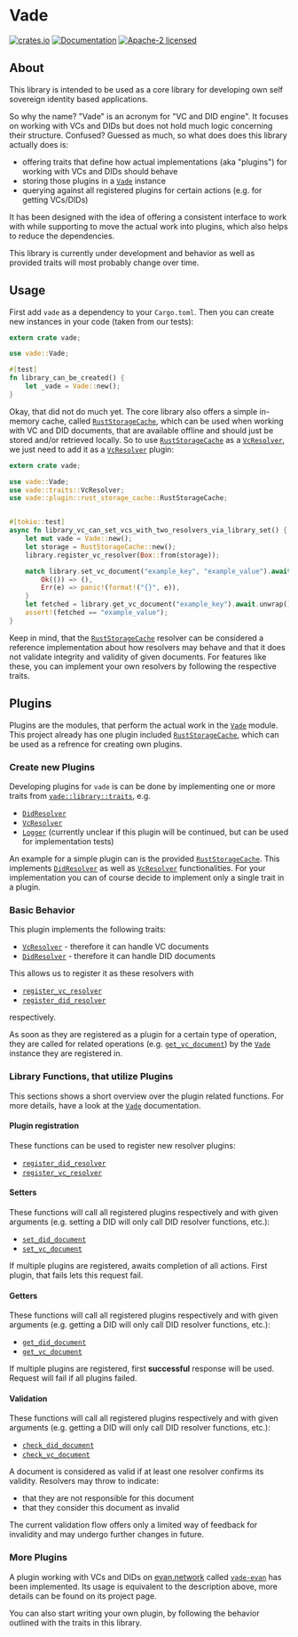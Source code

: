 # Vade

[![crates.io](https://img.shields.io/crates/v/vade.svg)](https://crates.io/crates/vade)
[![Documentation](https://docs.rs/vade/badge.svg)](https://docs.rs/vade)
[![Apache-2 licensed](https://img.shields.io/crates/l/vade.svg)](./LICENSE.txt)

## About

This library is intended to be used as a core library for developing own self sovereign identity based applications.

So why the name? "Vade" is an acronym for "VC and DID engine". It focuses on working with VCs and DIDs but does not hold much logic concerning their structure. Confused? Guessed as much, so what does does this library actually does is:

- offering traits that define how actual implementations (aka "plugins") for working with VCs and DIDs should behave
- storing those plugins in a [`Vade`] instance
- querying against all registered plugins for certain actions (e.g. for getting VCs/DIDs)

It has been designed with the idea of offering a consistent interface to work with while supporting to move the actual work into plugins, which also helps to reduce the dependencies.

This library is currently under development and behavior as well as provided traits will most probably change over time.

## Usage

First add `vade` as a dependency to your `Cargo.toml`. Then you can create new instances in your code (taken from our tests):

```rust
extern crate vade;

use vade::Vade;

#[test]
fn library_can_be_created() {
    let _vade = Vade::new();
}
```

Okay, that did not do much yet. The core library also offers a simple in-memory cache, called [`RustStorageCache`], which can be used when working with VC and DID documents, that are available offline and should just be stored and/or retrieved locally. So to use [`RustStorageCache`] as a [`VcResolver`], we just need to add it as a [`VcResolver`] plugin:

```rust
extern crate vade;

use vade::Vade;
use vade::traits::VcResolver;
use vade::plugin::rust_storage_cache::RustStorageCache;


#[tokio::test]
async fn library_vc_can_set_vcs_with_two_resolvers_via_library_set() {
    let mut vade = Vade::new();
    let storage = RustStorageCache::new();
    library.register_vc_resolver(Box::from(storage));

    match library.set_vc_document("example_key", "example_value").await {
        Ok(()) => (),
        Err(e) => panic!(format!("{}", e)),
    }
    let fetched = library.get_vc_document("example_key").await.unwrap();
    assert!(fetched == "example_value");
}
```

Keep in mind, that the [`RustStorageCache`] resolver can be considered a reference implementation about how resolvers may behave and that it does not validate integrity and validity of given documents. For features like these, you can implement your own resolvers by following the respective traits.

## Plugins

Plugins are the modules, that perform the actual work in the [`Vade`] module. This project already has one plugin included [`RustStorageCache`], which can be used as a refrence for creating own plugins.

### Create new Plugins

Developing plugins for `vade` is can be done by implementing one or more traits from [`vade::library::traits`], e.g.

- [`DidResolver`]
- [`VcResolver`]
- [`Logger`] (currently unclear if this plugin will be continued, but can be used for implementation tests)

An example for a simple plugin can is the provided [`RustStorageCache`]. This implements [`DidResolver`] as well as [`VcResolver`] functionalities. For your implementation you can of course decide to implement only a single trait in a plugin.

### Basic Behavior

This plugin implements the following traits:

- [`VcResolver`] - therefore it can handle VC documents
- [`DidResolver`] - therefore it can handle DID documents

This allows us to register it as these resolvers with

- [`register_vc_resolver`]
- [`register_did_resolver`]

respectively.

As soon as they are registered as a plugin for a certain type of operation, they are called for related operations (e.g. [`get_vc_document`]) by the [`Vade`] instance they are registered in.

### Library Functions, that utilize Plugins

This sections shows a short overview over the plugin related functions. For more details, have a look at the [`Vade`] documentation.

#### Plugin registration

These functions can be used to register new resolver plugins:

- [`register_did_resolver`]
- [`register_vc_resolver`]

#### Setters

These functions will call all registered plugins respectively and with given arguments (e.g. setting a DID will only call DID resolver functions, etc.):

- [`set_did_document`]
- [`set_vc_document`]

If multiple plugins are registered, awaits completion of all actions. First plugin, that fails lets this request fail.

#### Getters

These functions will call all registered plugins respectively and with given arguments (e.g. getting a DID will only call DID resolver functions, etc.):

- [`get_did_document`]
- [`get_vc_document`]

If multiple plugins are registered, first **successful** response will be used. Request will fail if all plugins failed.

#### Validation

These functions will call all registered plugins respectively and with given arguments (e.g. getting a DID will only call DID resolver functions, etc.):

- [`check_did_document`]
- [`check_vc_document`]

A document is considered as valid if at least one resolver confirms its validity. Resolvers may throw to indicate:

- that they are not responsible for this document
- that they consider this document as invalid

The current validation flow offers only a limited way of feedback for invalidity and may undergo further changes in future.

### More Plugins

A plugin working with VCs and DIDs on [evan.network](https://evan.network/) called [`vade-evan`] has been implemented. Its usage is equivalent to the description above, more details can be found on its project page.

You can also start writing your own plugin, by following the behavior outlined with the traits in this library.

[`check_did_document`]: https://docs.rs/vade/*/vade/traits/trait.DidResolver.html#tymethod.check_did_document
[`check_vc_document`]: https://docs.rs/vade/*/vade/traits/trait.VcResolver.html#tymethod.check_vc_document
[`DidResolver`]: https://docs.rs/vade/*/vade/traits/trait.DidResolver.html
[`get_did_document`]: https://docs.rs/vade/*/vade/traits/trait.DidResolver.html#tymethod.get_did_document
[`get_vc_document`]: https://docs.rs/vade/*/vade/traits/trait.VcResolver.html#tymethod.get_vc_document
[`Logger`]: https://docs.rs/vade/*/vade/traits/trait.Logger.html
[`register_did_resolver`]: https://docs.rs/vade/*/vade/struct.Vade.html#method.register_did_resolver
[`register_vc_resolver`]: https://docs.rs/vade/*/vade/struct.Vade.html#method.register_did_resolver
[`RustStorageCache`]: https://docs.rs/vade/*/vade/plugin/rust_storage_cache/struct.RustStorageCache.html
[`set_did_document`]: https://docs.rs/vade/*/vade/traits/trait.DidResolver.html#tymethod.set_did_document
[`set_vc_document`]: https://docs.rs/vade/*/vade/traits/trait.VcResolver.html#tymethod.set_vc_document
[`vade-evan`]: https://docs.rs/vade_evan
[`vade::library::traits`]: https://docs.rs/vade/*/vade/traits/index.html
[`Vade`]: https://docs.rs/vade/*/vade/struct.Vade.html
[`VcResolver`]: https://docs.rs/vade/*/vade/traits/trait.VcResolver.html